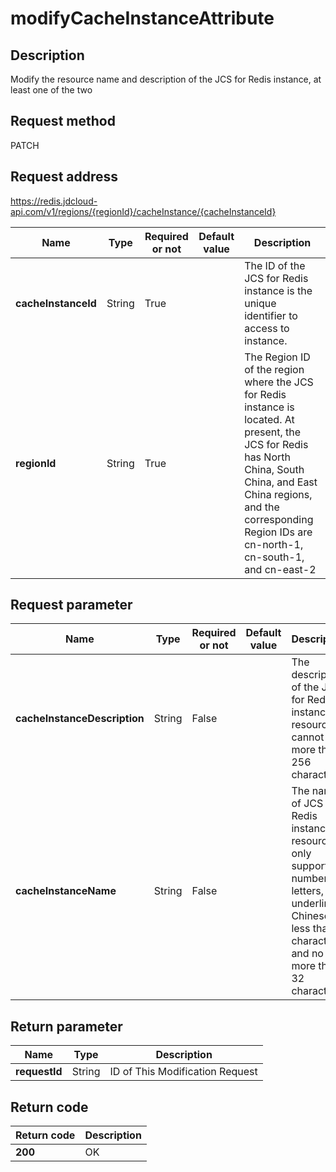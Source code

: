# modifyCacheInstanceAttribute


## Description
Modify the resource name and description of the JCS for Redis instance, at least one of the two

## Request method
PATCH

## Request address
https://redis.jdcloud-api.com/v1/regions/{regionId}/cacheInstance/{cacheInstanceId}

|Name|Type|Required or not|Default value|Description|
|---|---|---|---|---|
|**cacheInstanceId**|String|True||The ID of the JCS for Redis instance is the unique identifier to access to instance.|
|**regionId**|String|True||The Region ID of the region where the JCS for Redis instance is located. At present, the JCS for Redis has North China, South China, and East China regions, and the corresponding Region IDs are cn-north-1, cn-south-1, and cn-east-2|

## Request parameter
|Name|Type|Required or not|Default value|Description|
|---|---|---|---|---|
|**cacheInstanceDescription**|String|False||The description of the JCS for Redis instance resource cannot be more than 256 characters|
|**cacheInstanceName**|String|False||The name of JCS for Redis instance resource only supports numbers, letters, underlines, Chinese, no less than 2 characters and no more than 32 characters|


## Return parameter
|Name|Type|Description|
|---|---|---|
|**requestId**|String|ID of This Modification Request|



## Return code
|Return code|Description|
|---|---|
|**200**|OK|

